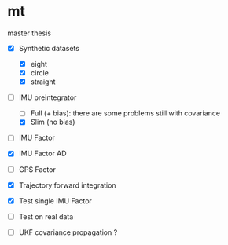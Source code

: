 # mt
master thesis

- [x] Synthetic datasets
  - [x] eight
  - [x] circle
  - [x] straight

- [ ] IMU preintegrator
  - [ ] Full (+ bias): there are some problems still with covariance 
  - [x] Slim (no bias)

- [ ] IMU Factor 

- [x] IMU Factor AD

- [ ] GPS Factor



- [x] Trajectory forward integration
- [x] Test single IMU Factor
- [ ] Test on real data

- [ ] UKF covariance propagation ?

